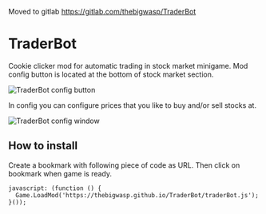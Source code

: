 Moved to gitlab https://gitlab.com/thebigwasp/TraderBot

# TraderBot

Cookie clicker mod for automatic trading in stock market minigame.
Mod config button is located at the bottom of stock market section.

![TraderBot config button](https://thebigwasp.github.io/TraderBot/TraderBot%20config%20button.png)

In config you can configure prices that you like to buy and/or sell stocks at.

![TraderBot config window](https://thebigwasp.github.io/TraderBot/TraderBot%20config%20window.png)

## How to install
Create a bookmark with following piece of code as URL. Then click on bookmark when game is ready.
```
javascript: (function () {
  Game.LoadMod('https://thebigwasp.github.io/TraderBot/traderBot.js');
}());
```
